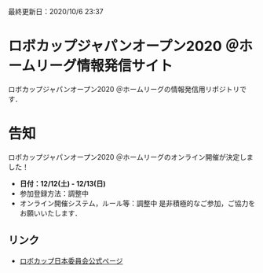 最終更新日：2020/10/6 23:37

# ロボカップジャパンオープン2020 ＠ホームリーグ情報発信サイト
ロボカップジャパンオープン2020 ＠ホームリーグの情報発信用リポジトリです．

# 告知
ロボカップジャパンオープン2020 ＠ホームリーグのオンライン開催が決定しました！
- **日付：12/12(土) - 12/13(日)**
- 参加登録方法：調整中
- オンライン開催システム，ルール等：調整中
是非積極的なご参加，ご協力をお願いいたします．

## リンク
- [ロボカップ日本委員会公式ページ](http://www.robocup.or.jp/japanopen2020/)

